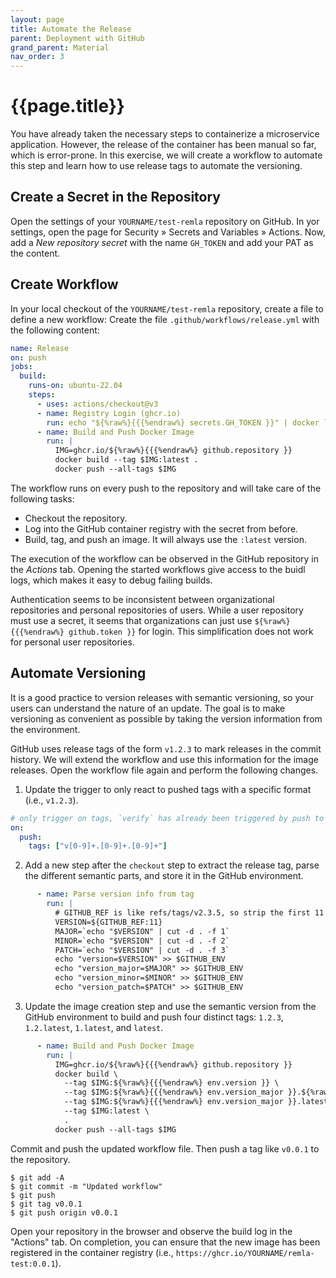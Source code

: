 ```yaml
---
layout: page
title: Automate the Release
parent: Deployment with GitHub
grand_parent: Material
nav_order: 3
---
```


# {{page.title}}

You have already taken the necessary steps to containerize a microservice application.
However, the release of the container has been manual so far, which is error-prone.
In this exercise, we will create a workflow to automate this step and learn how to use release tags to automate the versioning.


## Create a Secret in the Repository

Open the settings of your `YOURNAME/test-remla` repository on GitHub.
In yor settings, open the page for Security » Secrets and Variables » Actions.
Now, add a *New repository secret* with the name `GH_TOKEN` and add your PAT as the content.


## Create Workflow

In your local checkout of the `YOURNAME/test-remla` repository, create a file to define a new workflow:
Create the file `.github/workflows/release.yml` with the following content:

```yml
name: Release
on: push
jobs:
  build:
    runs-on: ubuntu-22.04
    steps:
      - uses: actions/checkout@v3
      - name: Registry Login (ghcr.io)
        run: echo "${%raw%}{{{%endraw%} secrets.GH_TOKEN }}" | docker login ghcr.io -u ${{ github.actor }} --password-stdin
      - name: Build and Push Docker Image
        run: |
          IMG=ghcr.io/${%raw%}{{{%endraw%} github.repository }}
          docker build --tag $IMG:latest .
          docker push --all-tags $IMG
```

The workflow runs on every push to the repository and will take care of the following tasks:

- Checkout the repository.
- Log into the GitHub container registry with the secret from before.
- Build, tag, and push an image. It will always use the `:latest` version.

The execution of the workflow can be observed in the GitHub repository in the *Actions* tab.
Opening the started workflows give access to the buidl logs, which makes it easy to debug failing builds.

Authentication seems to be inconsistent between organizational repositories and personal repositories of users.
While a user repository must use a secret, it seems that organizations can just use `${%raw%}{{{%endraw%} github.token }}` for login.
This simplification does not work for personal user repositories.

## Automate Versioning

It is a good practice to version releases with semantic versioning, so your users can understand the nature of an update.
The goal is to make versioning as convenient as possible by taking the version information from the environment.

GitHub uses release tags of the form `v1.2.3` to mark releases in the commit history.
We will extend the workflow and use this information for the image releases.
Open the workflow file again and perform the following changes.

1) Update the trigger to only react to pushed tags with a specific format (i.e., `v1.2.3`).

```yml
# only trigger on tags, `verify` has already been triggered by push to PR
on:
  push:
    tags: ["v[0-9]+.[0-9]+.[0-9]+"]
```
2) Add a new step after the `checkout` step to extract the release tag, parse the different semantic parts, and store it in the GitHub environment.

```yml
      - name: Parse version info from tag
        run: |
          # GITHUB_REF is like refs/tags/v2.3.5, so strip the first 11 chars
          VERSION=${GITHUB_REF:11}
          MAJOR=`echo "$VERSION" | cut -d . -f 1`
          MINOR=`echo "$VERSION" | cut -d . -f 2`
          PATCH=`echo "$VERSION" | cut -d . -f 3`
          echo "version=$VERSION" >> $GITHUB_ENV
          echo "version_major=$MAJOR" >> $GITHUB_ENV
          echo "version_minor=$MINOR" >> $GITHUB_ENV
          echo "version_patch=$PATCH" >> $GITHUB_ENV
```

3) Update the image creation step and use the semantic version from the GitHub environment to build and push four distinct tags:
`1.2.3`, `1.2.latest`, `1.latest`, and `latest`.

```yml
      - name: Build and Push Docker Image
        run: |
          IMG=ghcr.io/${%raw%}{{{%endraw%} github.repository }}
          docker build \
            --tag $IMG:${%raw%}{{{%endraw%} env.version }} \
            --tag $IMG:${%raw%}{{{%endraw%} env.version_major }}.${%raw%}{{{%endraw%} env.version_minor }}.latest \
            --tag $IMG:${%raw%}{{{%endraw%} env.version_major }}.latest \
            --tag $IMG:latest \
            .
          docker push --all-tags $IMG
```

Commit and push the updated workflow file.
Then push a tag like `v0.0.1` to the repository.

    $ git add -A
    $ git commit -m "Updated workflow"
    $ git push
    $ git tag v0.0.1
    $ git push origin v0.0.1

Open your repository in the browser and observe the build log in the "Actions" tab.
On completion, you can ensure that the new image has been registered in the container registry (i.e., `https://ghcr.io/YOURNAME/remla-test:0.0.1`).




